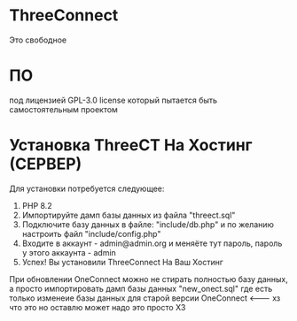 <h1>ThreeConnect</h1>
<p>Это свободное <h1>ПО</h1> под лицензией GPL-3.0 license который пытается быть самостоятельным проектом</p>
<h1>Установка ThreeCT На Хостинг (СЕРВЕР)</h1>
<p>Для установки потребуется следующее: </p>
<ol>
  <li>PHP 8.2</li>
  <li>Импортируйте дамп базы данных из файла "threect.sql"</li>
  <li>Подключите базу данных в файле: "include/db.php" и по желанию настроить файл "include/config.php"</li>
  <li>Входите в аккаунт - admin@admin.org и меняёте тут пароль, пароль у этого аккаунта - admin</li>
  <li>Успех! Вы установили ThreeConnect На Ваш Хостинг</li>
</ol>
<p>При обновлении OneConnect можно не стирать полностью базу данных, а просто импортировать дамп базы данных "new_onect.sql" где есть только изменеие базы данных для старой версии OneConnect  <--- хз что это но оставлю может надо это просто ХЗ</p>
